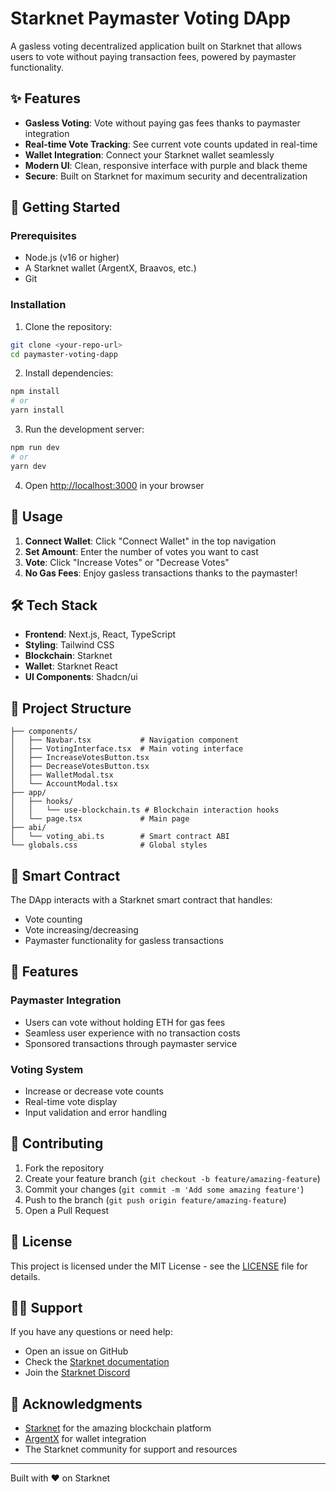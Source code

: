 # Starknet Paymaster Voting DApp

A gasless voting decentralized application built on Starknet that allows users to vote without paying transaction fees, powered by paymaster functionality.

## ✨ Features

- **Gasless Voting**: Vote without paying gas fees thanks to paymaster integration
- **Real-time Vote Tracking**: See current vote counts updated in real-time
- **Wallet Integration**: Connect your Starknet wallet seamlessly
- **Modern UI**: Clean, responsive interface with purple and black theme
- **Secure**: Built on Starknet for maximum security and decentralization

## 🚀 Getting Started

### Prerequisites

- Node.js (v16 or higher)
- A Starknet wallet (ArgentX, Braavos, etc.)
- Git

### Installation

1. Clone the repository:
```bash
git clone <your-repo-url>
cd paymaster-voting-dapp
```

2. Install dependencies:
```bash
npm install
# or
yarn install
```

3. Run the development server:
```bash
npm run dev
# or
yarn dev
```

4. Open [http://localhost:3000](http://localhost:3000) in your browser

## 🔧 Usage

1. **Connect Wallet**: Click "Connect Wallet" in the top navigation
2. **Set Amount**: Enter the number of votes you want to cast
3. **Vote**: Click "Increase Votes" or "Decrease Votes"
4. **No Gas Fees**: Enjoy gasless transactions thanks to the paymaster!

## 🛠️ Tech Stack

- **Frontend**: Next.js, React, TypeScript
- **Styling**: Tailwind CSS
- **Blockchain**: Starknet
- **Wallet**: Starknet React
- **UI Components**: Shadcn/ui

## 📂 Project Structure

```
├── components/
│   ├── Navbar.tsx           # Navigation component
│   ├── VotingInterface.tsx  # Main voting interface
│   ├── IncreaseVotesButton.tsx
│   ├── DecreaseVotesButton.tsx
│   ├── WalletModal.tsx
│   └── AccountModal.tsx
├── app/
│   ├── hooks/
│   │   └── use-blockchain.ts # Blockchain interaction hooks
│   └── page.tsx             # Main page
├── abi/
│   └── voting_abi.ts        # Smart contract ABI
└── globals.css              # Global styles
```

## 🔗 Smart Contract

The DApp interacts with a Starknet smart contract that handles:
- Vote counting
- Vote increasing/decreasing
- Paymaster functionality for gasless transactions

## 🎨 Features

### Paymaster Integration
- Users can vote without holding ETH for gas fees
- Seamless user experience with no transaction costs
- Sponsored transactions through paymaster service

### Voting System
- Increase or decrease vote counts
- Real-time vote display
- Input validation and error handling

## 🤝 Contributing

1. Fork the repository
2. Create your feature branch (`git checkout -b feature/amazing-feature`)
3. Commit your changes (`git commit -m 'Add some amazing feature'`)
4. Push to the branch (`git push origin feature/amazing-feature`)
5. Open a Pull Request

## 📄 License

This project is licensed under the MIT License - see the [LICENSE](LICENSE) file for details.

## 🙋‍♂️ Support

If you have any questions or need help:
- Open an issue on GitHub
- Check the [Starknet documentation](https://docs.starknet.io/)
- Join the [Starknet Discord](https://discord.gg/starknet)

## 🌟 Acknowledgments

- [Starknet](https://starknet.io/) for the amazing blockchain platform
- [ArgentX](https://www.argent.xyz/) for wallet integration
- The Starknet community for support and resources

---

Built with ❤️ on Starknet
